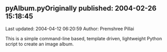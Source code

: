 ## pyAlbum.pyOriginally published: 2004-02-26 15:18:45 
Last updated: 2004-04-12 06:20:59 
Author: Premshree Pillai 
 
This is a simple command-line based, template driven, lightweight Python script to create an image album.